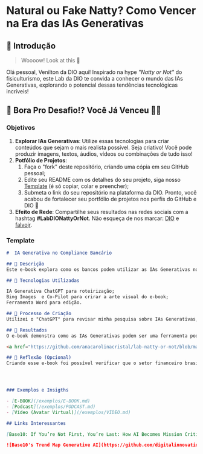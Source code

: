 # Natural ou Fake Natty? Como Vencer na Era das IAs Generativas

## 🚀 Introdução

> Woooow! Look at this 👀

Olá pessoal, Venilton da DIO aqui! Inspirado na hype _"Natty or Not"_ do fisiculturismo, este Lab da DIO te convida a conhecer o mundo das IAs Generativas, explorando o potencial dessas tendências tecnológicas incríveis!

## 🎯 Bora Pro Desafio!? Você Já Venceu 💪🤓

### Objetivos

1. **Explorar IAs Generativas**: Utilize essas tecnologias para criar conteúdos que sejam o mais realista possível. Seja criativo! Você pode produzir imagens, textos, áudios, vídeos ou combinações de tudo isso!
1. **Potfólio de Projetos**:
    1. Faça o "fork" deste repositório, criando uma cópia em seu GitHub pessoal;
    2. Edite seu README com os detalhes do seu projeto, siga nosso [Template](#template) (é só copiar, colar e preencher);
    3. Submeta o link do seu repositório na plataforma da DIO. Pronto, você acabou de fortalecer seu portfólio de projetos nos perfis do GitHub e DIO 🚀
1. **Efeito de Rede**: Compartilhe seus resultados nas redes sociais com a hashtag **#LabDIONattyOrNot**. Não esqueça de nos marcar: [DIO](https://www.linkedin.com/school/dio-makethechange) e [falvojr](https://www.linkedin.com/in/falvojr).

### Template

```markdown
#  IA Generativa no Compliance Bancário

## 📒 Descrição
Este e-book explora como os bancos podem utilizar as IAs Generativas no Compliance

## 🤖 Tecnologias Utilizadas

IA Generativa ChatGPT para roteirização;
Bing Images  e Co-Pilot para crirar a arte visual do e-book;
Ferramenta Word para edição.

## 🧐 Processo de Criação
Utilizei o "ChatGPT" para revisar minha pesquisa sobre IAs Generativas, estruturar o conteúdo e refinar minhas ideias. O Co-Pilot e Bing Images foram  usados para gerar imagens para o nosso e-book. Para concluir, a montagem final foi feita no Word.

## 🚀 Resultados
O e-book demonstra como as IAs Generativas podem ser uma ferramenta poderosa no compliance bancário.

<a href="https://github.com/anacarolinacristal/lab-natty-or-not/blob/main/exemplos/IA%20generativa%20na%20compliance%20banc%C3%A1ria.pdf">Flex Grid</a>

## 💭 Reflexão (Opcional)
Criando esse e-book foi possível verificar que o setor financeiro brasileiro integrando IA Generativa pode aumentar a produtividade, desenvolver colaboradores, mitigar riscos de TI e reforçar a segurança cibernética.




### Exemplos e Insigths

- [E-BOOK](/exemplos/E-BOOK.md)
- [Podcast](/exemplos/PODCAST.md)
- [Vídeo (Avatar Virtual)](/exemplos/VIDEO.md)

## Links Interessantes

[Base10: If You’re Not First, You’re Last: How AI Becomes Mission Critical](https://base10.vc/post/generative-ai-mission-critical/)

![Base10's Trend Map Generative AI](https://github.com/digitalinnovationone/lab-natty-or-not/assets/730492/f4df26e8-f8f7-4419-8252-c69d73ea930c)
